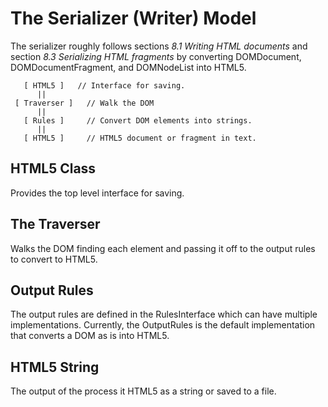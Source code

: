 # The Serializer (Writer) Model

The serializer roughly follows sections _8.1 Writing HTML documents_ and section
_8.3 Serializing HTML fragments_ by converting DOMDocument, DOMDocumentFragment,
and DOMNodeList into HTML5.

       [ HTML5 ]   // Interface for saving.
          ||
     [ Traverser ]   // Walk the DOM
          ||
       [ Rules ]     // Convert DOM elements into strings.
          ||
       [ HTML5 ]     // HTML5 document or fragment in text.

## HTML5 Class

Provides the top level interface for saving.

## The Traverser

Walks the DOM finding each element and passing it off to the output rules to
convert to HTML5.

## Output Rules

The output rules are defined in the RulesInterface which can have multiple
implementations. Currently, the OutputRules is the default implementation that
converts a DOM as is into HTML5.

## HTML5 String

The output of the process it HTML5 as a string or saved to a file.
